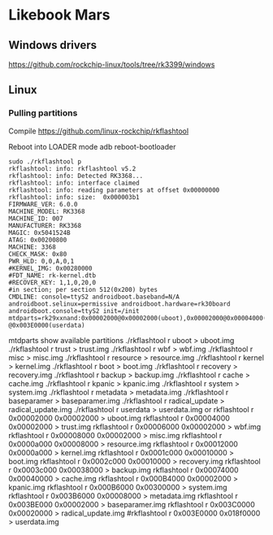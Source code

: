 # Likebook Mars

## Windows drivers
https://github.com/rockchip-linux/tools/tree/rk3399/windows

## Linux
### Pulling partitions

Compile https://github.com/linux-rockchip/rkflashtool

Reboot into LOADER mode
adb reboot-bootloader

    sudo ./rkflashtool p
    rkflashtool: info: rkflashtool v5.2
    rkflashtool: info: Detected RK3368...
    rkflashtool: info: interface claimed
    rkflashtool: info: reading parameters at offset 0x00000000
    rkflashtool: info: size:  0x000003b1
    FIRMWARE_VER: 6.0.0
    MACHINE_MODEL: RK3368
    MACHINE_ID: 007
    MANUFACTURER: RK3368
    MAGIC: 0x5041524B
    ATAG: 0x00200800
    MACHINE: 3368
    CHECK_MASK: 0x80
    PWR_HLD: 0,0,A,0,1
    #KERNEL_IMG: 0x00280000
    #FDT_NAME: rk-kernel.dtb
    #RECOVER_KEY: 1,1,0,20,0
    #in section; per section 512(0x200) bytes
    CMDLINE: console=ttyS2 androidboot.baseband=N/A androidboot.selinux=permissive androidboot.hardware=rk30board androidboot.console=ttyS2 init=/init mtdparts=rk29xxnand:0x00002000@0x00002000(uboot),0x00002000@0x00004000(trust),0x00002000@0x00006000(wbf),0x00002000@0x00008000(misc),0x00008000@0x0000a000(resource),0x0000a000@0x00012000(kernel),0x00010000@0x0001c000(boot),0x00010000@0x0002c000(recovery),0x00038000@0x0003c000(backup),0x00040000@0x00074000(cache),0x00002000@0x000B4000(kpanic),0x00300000@0x000B6000(system),0x00008000@0x003B6000(metadata),0x00002000@0x003BE000(baseparamer),0x00020000@0x003C0000(radical_update),-@0x003E0000(userdata)

mtdparts show available partitions
    ./rkflashtool r uboot > uboot.img
    ./rkflashtool r trust > trust.img
    ./rkflashtool r wbf > wbf.img
    ./rkflashtool r misc > misc.img
    ./rkflashtool r resource > resource.img
    ./rkflashtool r kernel > kernel.img
    ./rkflashtool r boot > boot.img
    ./rkflashtool r recovery > recovery.img
    ./rkflashtool r backup > backup.img
    ./rkflashtool r cache > cache.img
    ./rkflashtool r kpanic > kpanic.img
    ./rkflashtool r system > system.img
    ./rkflashtool r metadata > metadata.img
    ./rkflashtool r baseparamer > baseparamer.img
    ./rkflashtool r radical_update > radical_update.img
    ./rkflashtool r userdata > userdata.img
or
    rkflashtool r 0x00002000 0x00002000 > uboot.img
    rkflashtool r 0x00004000 0x00002000 > trust.img
    rkflashtool r 0x00006000 0x00002000 > wbf.img
    rkflashtool r 0x00008000 0x00002000 > misc.img
    rkflashtool r 0x0000a000 0x00008000 > resource.img
    rkflashtool r 0x00012000 0x0000a000 > kernel.img
    rkflashtool r 0x0001c000 0x00010000 > boot.img
    rkflashtool r 0x0002c000 0x00010000 > recovery.img
    rkflashtool r 0x0003c000 0x00038000 > backup.img
    rkflashtool r 0x00074000 0x00040000 > cache.img
    rkflashtool r 0x000B4000 0x00002000 > kpanic.img
    rkflashtool r 0x000B6000 0x00300000 > system.img
    rkflashtool r 0x003B6000 0x00008000 > metadata.img
    rkflashtool r 0x003BE000 0x00002000 > baseparamer.img
    rkflashtool r 0x003C0000 0x00020000 > radical_update.img
    #rkflashtool r 0x003E0000 0x018f0000 > userdata.img
